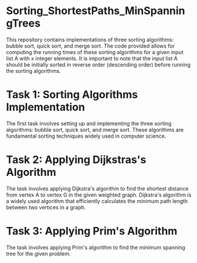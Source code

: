 # Sorting_ShortestPaths_MinSpanningTrees

This repository contains implementations of three sorting algorithms: bubble sort, quick sort, and merge sort. 
The code provided allows for computing the running times of these sorting algorithms for a given input list A with x integer elements. 
It is important to note that the input list A should be initially sorted in reverse order (descending order) before running the sorting algorithms.

# Task 1: Sorting Algorithms Implementation
The first task involves setting up and implementing the three sorting algorithms: bubble sort, quick sort, and merge sort. 
These algorithms are fundamental sorting techniques widely used in computer science.

# Task 2: Applying Dijkstras's Algorithm
The task involves applying Dijkstra's algorithm to find the shortest distance from vertex A to vertex G in the given weighted graph. Dijkstra's algorithm is a widely used algorithm that efficiently calculates the minimum path length between two vertices in a graph.

# Task 3: Applying Prim's Algorithm
The task involves applying Prim's algorithm to find the minimum spanning tree for the given problem.
